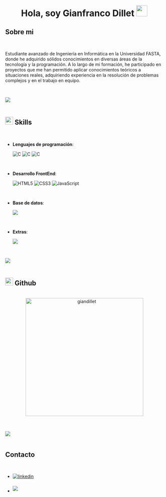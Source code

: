 <h1 align="center"><b> Hola, soy Gianfranco Dillet </b><img src="https://media.giphy.com/media/hvRJCLFzcasrR4ia7z/giphy.gif" width="35"></h1>

## <b> Sobre mi </b>

<br>

Estudiante avanzado de Ingeniería en Informática en la Universidad FASTA, donde he adquirido sólidos conocimientos en diversas áreas de la tecnología y la programación. A lo largo de mi formación, he participado en proyectos que me han permitido aplicar conocimientos teóricos a situaciones reales, adquiriendo experiencia en la resolución de problemas complejos y en el trabajo en equipo.

<br>

<img src="https://user-images.githubusercontent.com/73097560/115834477-dbab4500-a447-11eb-908a-139a6edaec5c.gif"><br><br>

## <img src="https://media2.giphy.com/media/QssGEmpkyEOhBCb7e1/giphy.gif?cid=ecf05e47a0n3gi1bfqntqmob8g9aid1oyj2wr3ds3mg700bl&rid=giphy.gif" width ="25"><b> Skills</b>
<br>

<p align="center">

- **Lenguajes de programación**:
    
    ![C](https://img.shields.io/badge/C%20-%232370ED.svg?style=for-the-badge&logo=c&logoColor=white)
  	![C](https://img.shields.io/badge/Java-ED8B00?style=for-the-badge&logo=openjdk&logoColor=white)
    ![C](https://img.shields.io/badge/PHP-777BB4?style=for-the-badge&logo=php&logoColor=white)
    

<br>   
    
- **Desarrollo FrontEnd**:

   ![HTML5](https://img.shields.io/badge/HTML5%20-%23E34F26.svg?style=for-the-badge&logo=html5&logoColor=white)
   ![CSS3](https://img.shields.io/badge/CSS%20-%231572B6.svg?style=for-the-badge&logo=css3&logoColor=white)
   ![JavaScript](https://img.shields.io/badge/JavaScript%20-%23F7DF1E.svg?style=for-the-badge&logo=javascript&logoColor=black)

<br>

- **Base de datos**:

    ![](https://img.shields.io/badge/MySQL-005C84?style=for-the-badge&logo=mysql&logoColor=white)
       

<br>

- **Extras**:

    ![](https://img.shields.io/badge/Microsoft_Office-D83B01?style=for-the-badge&logo=microsoft-office&logoColor=white)


</p>


<br>

<img src="https://user-images.githubusercontent.com/73097560/115834477-dbab4500-a447-11eb-908a-139a6edaec5c.gif"><br><br>


## <img src="https://media2.giphy.com/media/v1.Y2lkPTc5MGI3NjExZTM4Z2Zpa293cDkzN252cXhjejhxdmdtNWh6NjFvNXRzZTdicnB1eiZlcD12MV9pbnRlcm5hbF9naWZfYnlfaWQmY3Q9Zw/du3J3cXyzhj75IOgvA/giphy.webp" width ="25"><b> Github</b>


<br>

<div align="center">

<a href="https://github.com/giandillet/">
  <img src="https://github-readme-stats.vercel.app/api/top-langs?username=giandillet&show_icons=true&locale=en&layout=compact&line_height=20&title_color=7A7ADB&icon_color=2234AE&text_color=D3D3D3&bg_color=0,000000,130F40" width="375"  alt="giandillet"/>

</a>
</div>

<br>


<br>

<img src="https://user-images.githubusercontent.com/73097560/115834477-dbab4500-a447-11eb-908a-139a6edaec5c.gif"><br><br>

## <b> Contacto</b>
<br>
<div align='left'>

<ul>

<li>
<a href="www.linkedin.com/in/gianfrancodillet" target="_blank">
<img src="https://img.shields.io/badge/linkedin:  gianfrancodillet-%2300acee.svg?color=405DE6&style=for-the-badge&logo=linkedin&logoColor=white" alt=linkedin style="margin-bottom: 5px;"/>
</a>
</li>

<br>


<li>
<a href="mailto:gianfrancodillet@gmail.com" target="_blank">
<img src="https://img.shields.io/badge/gmail:  gianfrancodillet-%23EA4335.svg?style=for-the-badge&logo=gmail&logoColor=white" t=mail style="margin-bottom: 5px;" />
</a>
</li>
	
</ul>
</div>


